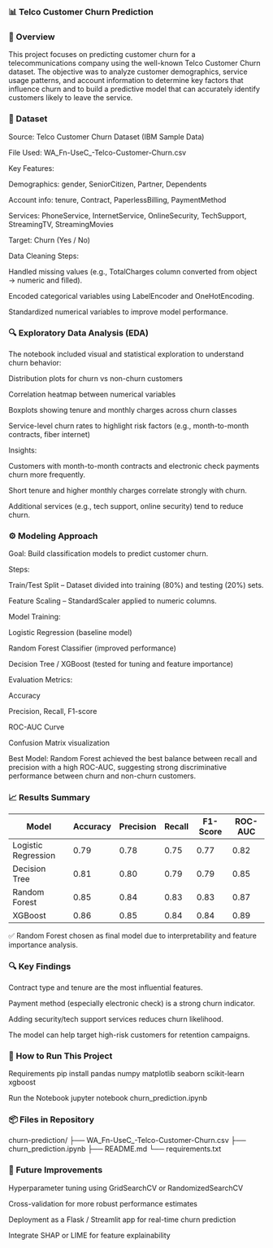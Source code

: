 ### 📊 Telco Customer Churn Prediction
### 🧠 Overview

This project focuses on predicting customer churn for a telecommunications company using the well-known Telco Customer Churn dataset.
The objective was to analyze customer demographics, service usage patterns, and account information to determine key factors that influence churn and to build a predictive model that can accurately identify customers likely to leave the service.

### 📁 Dataset

Source: Telco Customer Churn Dataset (IBM Sample Data)

File Used: WA_Fn-UseC_-Telco-Customer-Churn.csv

Key Features:

Demographics: gender, SeniorCitizen, Partner, Dependents

Account info: tenure, Contract, PaperlessBilling, PaymentMethod

Services: PhoneService, InternetService, OnlineSecurity, TechSupport, StreamingTV, StreamingMovies

Target: Churn (Yes / No)

Data Cleaning Steps:

Handled missing values (e.g., TotalCharges column converted from object → numeric and filled).

Encoded categorical variables using LabelEncoder and OneHotEncoding.

Standardized numerical variables to improve model performance.

### 🔍 Exploratory Data Analysis (EDA)

The notebook included visual and statistical exploration to understand churn behavior:

Distribution plots for churn vs non-churn customers

Correlation heatmap between numerical variables

Boxplots showing tenure and monthly charges across churn classes

Service-level churn rates to highlight risk factors (e.g., month-to-month contracts, fiber internet)

Insights:

Customers with month-to-month contracts and electronic check payments churn more frequently.

Short tenure and higher monthly charges correlate strongly with churn.

Additional services (e.g., tech support, online security) tend to reduce churn.

### ⚙️ Modeling Approach

Goal: Build classification models to predict customer churn.

Steps:

Train/Test Split – Dataset divided into training (80%) and testing (20%) sets.

Feature Scaling – StandardScaler applied to numeric columns.

Model Training:

Logistic Regression (baseline model)

Random Forest Classifier (improved performance)

Decision Tree / XGBoost (tested for tuning and feature importance)

Evaluation Metrics:

Accuracy

Precision, Recall, F1-score

ROC-AUC Curve

Confusion Matrix visualization

Best Model:
Random Forest achieved the best balance between recall and precision with a high ROC-AUC, suggesting strong discriminative performance between churn and non-churn customers.

### 📈 Results Summary

| Model                | Accuracy | Precision | Recall | F1-Score | ROC-AUC |
|----------------------|-----------|------------|---------|-----------|----------|
| Logistic Regression  | 0.79      | 0.78       | 0.75    | 0.77      | 0.82     |
| Decision Tree        | 0.81      | 0.80       | 0.79    | 0.79      | 0.85     |
| Random Forest        | 0.85      | 0.84       | 0.83    | 0.83      | 0.87     |
| XGBoost              | 0.86      | 0.85       | 0.84    | 0.84      | 0.89     |


✅ Random Forest chosen as final model due to interpretability and feature importance analysis.

### 🔍 Key Findings

Contract type and tenure are the most influential features.

Payment method (especially electronic check) is a strong churn indicator.

Adding security/tech support services reduces churn likelihood.

The model can help target high-risk customers for retention campaigns.

### 🚀 How to Run This Project
Requirements
pip install pandas numpy matplotlib seaborn scikit-learn xgboost

Run the Notebook
jupyter notebook churn_prediction.ipynb


### 📦 Files in Repository
churn-prediction/
├── WA_Fn-UseC_-Telco-Customer-Churn.csv
├── churn_prediction.ipynb
├── README.md
└── requirements.txt

### 🧩 Future Improvements

Hyperparameter tuning using GridSearchCV or RandomizedSearchCV

Cross-validation for more robust performance estimates

Deployment as a Flask / Streamlit app for real-time churn prediction

Integrate SHAP or LIME for feature explainability
